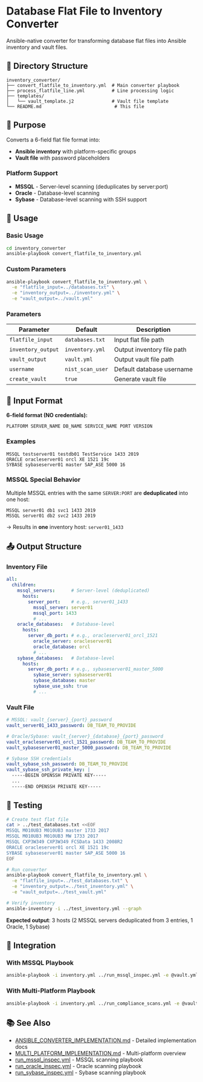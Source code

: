 # Database Flat File to Inventory Converter

Ansible-native converter for transforming database flat files into Ansible inventory and vault files.

## 📁 Directory Structure

```
inventory_converter/
├── convert_flatfile_to_inventory.yml  # Main converter playbook
├── process_flatfile_line.yml          # Line processing logic
├── templates/
│   └── vault_template.j2              # Vault file template
└── README.md                           # This file
```

## 🎯 Purpose

Converts a 6-field flat file format into:
- **Ansible inventory** with platform-specific groups
- **Vault file** with password placeholders

### Platform Support

- **MSSQL** - Server-level scanning (deduplicates by server:port)
- **Oracle** - Database-level scanning
- **Sybase** - Database-level scanning with SSH support

## 🚀 Usage

### Basic Usage

```bash
cd inventory_converter
ansible-playbook convert_flatfile_to_inventory.yml
```

### Custom Parameters

```bash
ansible-playbook convert_flatfile_to_inventory.yml \
  -e "flatfile_input=../databases.txt" \
  -e "inventory_output=../inventory.yml" \
  -e "vault_output=../vault.yml"
```

### Parameters

| Parameter | Default | Description |
|-----------|---------|-------------|
| `flatfile_input` | `databases.txt` | Input flat file path |
| `inventory_output` | `inventory.yml` | Output inventory file path |
| `vault_output` | `vault.yml` | Output vault file path |
| `username` | `nist_scan_user` | Default database username |
| `create_vault` | `true` | Generate vault file |

## 📝 Input Format

**6-field format (NO credentials):**
```
PLATFORM SERVER_NAME DB_NAME SERVICE_NAME PORT VERSION
```

### Examples

```
MSSQL testserver01 testdb01 TestService 1433 2019
ORACLE oracleserver01 orcl XE 1521 19c
SYBASE sybaseserver01 master SAP_ASE 5000 16
```

### MSSQL Special Behavior

Multiple MSSQL entries with the same `SERVER:PORT` are **deduplicated** into one host:

```
MSSQL server01 db1 svc1 1433 2019
MSSQL server01 db2 svc2 1433 2019
```
→ Results in **one** inventory host: `server01_1433`

## 📤 Output Structure

### Inventory File

```yaml
all:
  children:
    mssql_servers:      # Server-level (deduplicated)
      hosts:
        server_port:    # e.g., server01_1433
          mssql_server: server01
          mssql_port: 1433
          # ...
    oracle_databases:   # Database-level
      hosts:
        server_db_port: # e.g., oracleserver01_orcl_1521
          oracle_server: oracleserver01
          oracle_database: orcl
          # ...
    sybase_databases:   # Database-level
      hosts:
        server_db_port: # e.g., sybaseserver01_master_5000
          sybase_server: sybaseserver01
          sybase_database: master
          sybase_use_ssh: true
          # ...
```

### Vault File

```yaml
# MSSQL: vault_{server}_{port}_password
vault_server01_1433_password: DB_TEAM_TO_PROVIDE

# Oracle/Sybase: vault_{server}_{database}_{port}_password
vault_oracleserver01_orcl_1521_password: DB_TEAM_TO_PROVIDE
vault_sybaseserver01_master_5000_password: DB_TEAM_TO_PROVIDE

# Sybase SSH credentials
vault_sybase_ssh_password: DB_TEAM_TO_PROVIDE
vault_sybase_ssh_private_key: |
  -----BEGIN OPENSSH PRIVATE KEY-----
  ...
  -----END OPENSSH PRIVATE KEY-----
```

## 🧪 Testing

```bash
# Create test flat file
cat > ../test_databases.txt <<EOF
MSSQL M010UB3 M010UB3 master 1733 2017
MSSQL M010UB3 M010UB3 MW 1733 2017
MSSQL CXP3W349 CXP3W349 FCSData 1433 2008R2
ORACLE oracleserver01 orcl XE 1521 19c
SYBASE sybaseserver01 master SAP_ASE 5000 16
EOF

# Run converter
ansible-playbook convert_flatfile_to_inventory.yml \
  -e "flatfile_input=../test_databases.txt" \
  -e "inventory_output=../test_inventory.yml" \
  -e "vault_output=../test_vault.yml"

# Verify inventory
ansible-inventory -i ../test_inventory.yml --graph
```

**Expected output**: 3 hosts (2 MSSQL servers deduplicated from 3 entries, 1 Oracle, 1 Sybase)

## 🔧 Integration

### With MSSQL Playbook

```bash
ansible-playbook -i inventory.yml ../run_mssql_inspec.yml -e @vault.yml
```

### With Multi-Platform Playbook

```bash
ansible-playbook -i inventory.yml ../run_compliance_scans.yml -e @vault.yml
```

## 📚 See Also

- [ANSIBLE_CONVERTER_IMPLEMENTATION.md](../ANSIBLE_CONVERTER_IMPLEMENTATION.md) - Detailed implementation docs
- [MULTI_PLATFORM_IMPLEMENTATION.md](../MULTI_PLATFORM_IMPLEMENTATION.md) - Multi-platform overview
- [run_mssql_inspec.yml](../run_mssql_inspec.yml) - MSSQL scanning playbook
- [run_oracle_inspec.yml](../run_oracle_inspec.yml) - Oracle scanning playbook
- [run_sybase_inspec.yml](../run_sybase_inspec.yml) - Sybase scanning playbook
